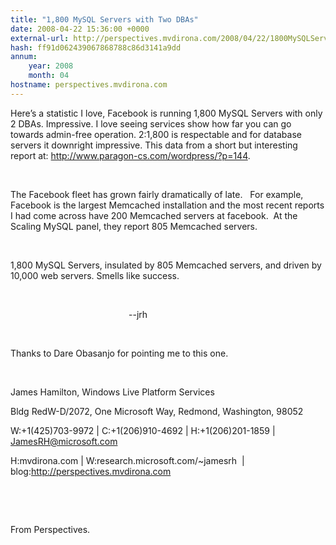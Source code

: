 ```yaml
---
title: "1,800 MySQL Servers with Two DBAs"
date: 2008-04-22 15:36:00 +0000
external-url: http://perspectives.mvdirona.com/2008/04/22/1800MySQLServersWithTwoDBAs.aspx
hash: ff91d062439067868788c86d3141a9dd
annum:
    year: 2008
    month: 04
hostname: perspectives.mvdirona.com
---
```



Here’s a statistic I love, Facebook is running
1,800 MySQL Servers with only 2 DBAs. Impressive. I love seeing services show how
far you can go towards admin-free operation. 2:1,800 is respectable and for database
servers it downright impressive. This data from a short but interesting report at: http://www.paragon-cs.com/wordpress/?p=144. 




 




The Facebook fleet has grown fairly dramatically
of late.   For example, Facebook is the largest Memcached
installation and the most recent
reports I had come across have 200
Memcached servers at facebook.
 At the Scaling
MySQL panel, they report 805 Memcached
servers. 




 




1,800 MySQL Servers, insulated by 805 Memcached
servers, and driven by 10,000 web servers. Smells like success.




 




                                               
--jrh




 




Thanks to Dare
Obasanjo for pointing me to this
one.




 




James Hamilton, Windows
Live Platform Services 

Bldg RedW-D/2072, One Microsoft Way, Redmond, Washington, 98052 

W:+1(425)703-9972 | C:+1(206)910-4692 | H:+1(206)201-1859 | JamesRH@microsoft.com 





H:mvdirona.com |
W:research.microsoft.com/~jamesrh 
| blog:http://perspectives.mvdirona.com





 






 









From Perspectives.
